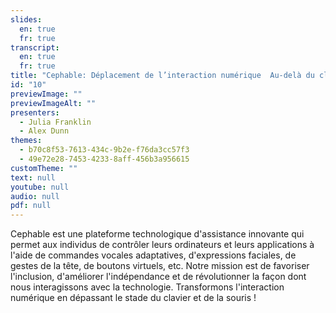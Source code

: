 ```yaml
---
slides:
  en: true
  fr: true
transcript:
  en: true
  fr: true
title: "Cephable: Déplacement de l’interaction numérique  Au-delà du clavier et de la souris"
id: "10"
previewImage: ""
previewImageAlt: ""
presenters:
  - Julia Franklin
  - Alex Dunn
themes:
  - b70c8f53-7613-434c-9b2e-f76da3cc57f3
  - 49e72e28-7453-4233-8aff-456b3a956615
customTheme: ""
text: null
youtube: null
audio: null
pdf: null
---
```

Cephable est une plateforme technologique d'assistance innovante qui permet aux individus de contrôler leurs ordinateurs et leurs applications à l'aide de commandes vocales adaptatives, d'expressions faciales, de gestes de la tête, de boutons virtuels, etc. Notre mission est de favoriser l'inclusion, d'améliorer l'indépendance et de révolutionner la façon dont nous interagissons avec la technologie. Transformons l'interaction numérique en dépassant le stade du clavier et de la souris !
